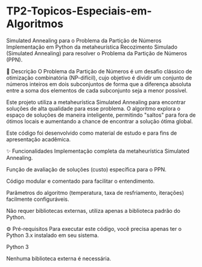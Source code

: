 # TP2-Topicos-Especiais-em-Algoritmos

Simulated Annealing para o Problema da Partição de Números
Implementação em Python da metaheurística Recozimento Simulado (Simulated Annealing) para resolver o Problema da Partição de Números (PPN).

📝 Descrição
O Problema da Partição de Números é um desafio clássico de otimização combinatória (NP-difícil), cujo objetivo é dividir um conjunto de números inteiros em dois subconjuntos de forma que a diferença absoluta entre a soma dos elementos de cada subconjunto seja a menor possível.

Este projeto utiliza a metaheurística Simulated Annealing para encontrar soluções de alta qualidade para esse problema. O algoritmo explora o espaço de soluções de maneira inteligente, permitindo "saltos" para fora de ótimos locais e aumentando a chance de encontrar a solução ótima global.

Este código foi desenvolvido como material de estudo e para fins de apresentação acadêmica.

✨ Funcionalidades
Implementação completa da metaheurística Simulated Annealing.

Função de avaliação de soluções (custo) específica para o PPN.

Código modular e comentado para facilitar o entendimento.

Parâmetros do algoritmo (temperatura, taxa de resfriamento, iterações) facilmente configuráveis.

Não requer bibliotecas externas, utiliza apenas a biblioteca padrão do Python.

⚙️ Pré-requisitos
Para executar este código, você precisa apenas ter o Python 3.x instalado em seu sistema.

Python 3

Nenhuma biblioteca externa é necessária.

